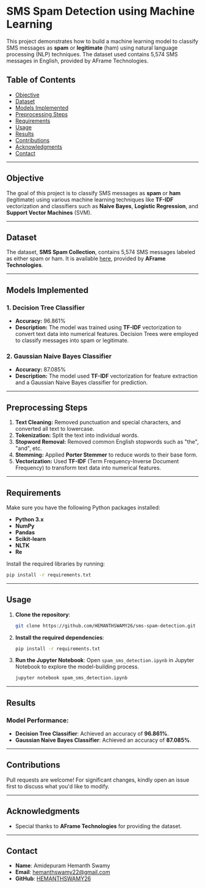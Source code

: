 
# **SMS Spam Detection using Machine Learning**

This project demonstrates how to build a machine learning model to classify SMS messages as **spam** or **legitimate** (ham) using natural language processing (NLP) techniques. The dataset used contains 5,574 SMS messages in English, provided by AFrame Technologies.

## **Table of Contents**
- [Objective](#objective)
- [Dataset](#dataset)
- [Models Implemented](#models-implemented)
- [Preprocessing Steps](#preprocessing-steps)
- [Requirements](#requirements)
- [Usage](#usage)
- [Results](#results)
- [Contributions](#contributions)
- [Acknowledgments](#acknowledgments)
- [Contact](#contact)

---

## **Objective**
The goal of this project is to classify SMS messages as **spam** or **ham** (legitimate) using various machine learning techniques like **TF-IDF** vectorization and classifiers such as **Naive Bayes**, **Logistic Regression**, and **Support Vector Machines** (SVM).

---

## **Dataset**
The dataset, **SMS Spam Collection**, contains 5,574 SMS messages labeled as either spam or ham. It is available [here](https://drive.google.com/drive/folders/13bmD8C-0OvgXOE0g_ab4C3QzjzVYlWQj?usp=sharing), provided by **AFrame Technologies**.

---

## **Models Implemented**

### 1. **Decision Tree Classifier**
- **Accuracy:** 96.861%
- **Description:** The model was trained using **TF-IDF** vectorization to convert text data into numerical features. Decision Trees were employed to classify messages into spam or legitimate.

### 2. **Gaussian Naive Bayes Classifier**
- **Accuracy:** 87.085%
- **Description:** The model used **TF-IDF** vectorization for feature extraction and a Gaussian Naive Bayes classifier for prediction.

---

## **Preprocessing Steps**

1. **Text Cleaning:** Removed punctuation and special characters, and converted all text to lowercase.
2. **Tokenization:** Split the text into individual words.
3. **Stopword Removal:** Removed common English stopwords such as "the", "and", etc.
4. **Stemming:** Applied **Porter Stemmer** to reduce words to their base form.
5. **Vectorization:** Used **TF-IDF** (Term Frequency-Inverse Document Frequency) to transform text data into numerical features.

---

## **Requirements**
Make sure you have the following Python packages installed:
- **Python 3.x**
- **NumPy**
- **Pandas**
- **Scikit-learn**
- **NLTK**
- **Re**

Install the required libraries by running:
```bash
pip install -r requirements.txt
```

---

## **Usage**

1. **Clone the repository**:
   ```bash
   git clone https://github.com/HEMANTHSWAMY26/sms-spam-detection.git
   ```
   
2. **Install the required dependencies**:
   ```bash
   pip install -r requirements.txt
   ```
   
3. **Run the Jupyter Notebook**:
   Open `spam_sms_detection.ipynb` in Jupyter Notebook to explore the model-building process.
   ```bash
   jupyter notebook spam_sms_detection.ipynb
   ```

---

## **Results**

### Model Performance:
- **Decision Tree Classifier**: Achieved an accuracy of **96.861%**.
- **Gaussian Naive Bayes Classifier**: Achieved an accuracy of **87.085%**.

---

## **Contributions**
Pull requests are welcome! For significant changes, kindly open an issue first to discuss what you'd like to modify.

---

## **Acknowledgments**
- Special thanks to **AFrame Technologies** for providing the dataset.

---

## **Contact**
- **Name**: Amidepuram Hemanth Swamy
- **Email**: [hemanthswamy22@gmail.com](mailto:hemanthswamy22@gmail.com)
- **GitHub**: [HEMANTHSWAMY26](https://github.com/HEMANTHSWAMY26)
